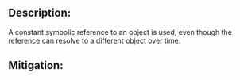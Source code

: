 ## Description:

A constant symbolic reference to an object is used, even though the reference can resolve to a different object over time.



## Mitigation:
